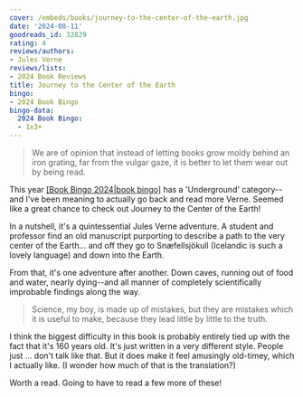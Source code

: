 ```yaml
---
cover: /embeds/books/journey-to-the-center-of-the-earth.jpg
date: '2024-08-11'
goodreads_id: 32829
rating: 4
reviews/authors:
- Jules Verne
reviews/lists:
- 2024 Book Reviews
title: Journey to the Center of the Earth
bingo:
- 2024 Book Bingo
bingo-data:
  2024 Book Bingo:
  - 1x3+
---
```

> We are of opinion that instead of letting books grow moldy behind an iron grating, far from the vulgar gaze, it is better to let them wear out by being read.

This year [[Book Bingo 2024|book bingo]]() has a 'Underground' category--and I've been meaning to actually go back and read more Verne. Seemed like a great chance to check out Journey to the Center of the Earth!

In a nutshell, it's a quintessential Jules Verne adventure. A student and professor find an old manuscript purporting to describe a path to the very center of the Earth... and off they go to Snæfellsjökull (Icelandic is such a lovely language) and down into the Earth. 

From that, it's one adventure after another. Down caves, running out of food and water, nearly dying--and all manner of completely scientifically improbable findings along the way. 

> Science, my boy, is made up of mistakes, but they are mistakes which it is useful to make, because they lead little by little to the truth.

I think the biggest difficulty in this book is probably entirely tied up with the fact that it's 160 years old. It's just written in a very different style. People just ... don't talk like that. But it does make it feel amusingly old-timey, which I actually like. (I wonder how much of that is the translation?)

Worth a read. Going to have to read a few more of these!

<!--more-->